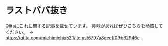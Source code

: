 # ラストババ抜き

Qiitaにこれに関する記事を載せています。
興味があればぜひこちらを参照してください。 → https://qiita.com/michimichix521/items/6797a8deeff09b62946e
